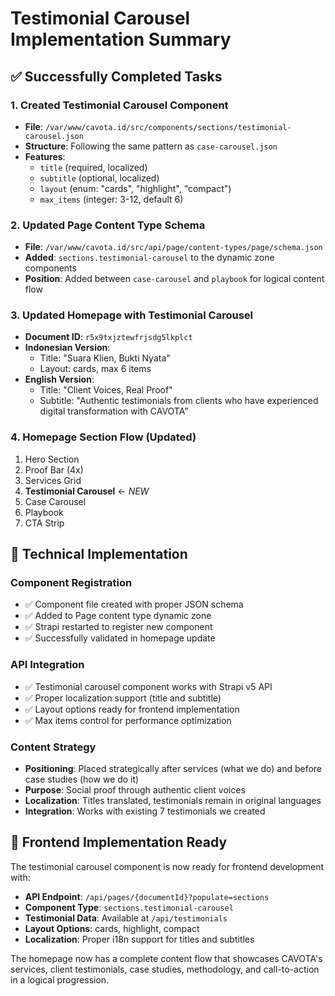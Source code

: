 # Testimonial Carousel Implementation Summary

## ✅ Successfully Completed Tasks

### 1. **Created Testimonial Carousel Component**
- **File**: `/var/www/cavota.id/src/components/sections/testimonial-carousel.json`
- **Structure**: Following the same pattern as `case-carousel.json`
- **Features**:
  - `title` (required, localized)
  - `subtitle` (optional, localized)
  - `layout` (enum: "cards", "highlight", "compact")
  - `max_items` (integer: 3-12, default 6)

### 2. **Updated Page Content Type Schema**
- **File**: `/var/www/cavota.id/src/api/page/content-types/page/schema.json`
- **Added**: `sections.testimonial-carousel` to the dynamic zone components
- **Position**: Added between `case-carousel` and `playbook` for logical content flow

### 3. **Updated Homepage with Testimonial Carousel**
- **Document ID**: `r5x9txjztewfrjsdg5lkplct`
- **Indonesian Version**: 
  - Title: "Suara Klien, Bukti Nyata"
  - Layout: cards, max 6 items
- **English Version**: 
  - Title: "Client Voices, Real Proof"  
  - Subtitle: "Authentic testimonials from clients who have experienced digital transformation with CAVOTA"

### 4. **Homepage Section Flow (Updated)**
1. Hero Section
2. Proof Bar (4x)
3. Services Grid
4. **Testimonial Carousel** ← *NEW*
5. Case Carousel
6. Playbook
7. CTA Strip

## 🔧 Technical Implementation

### Component Registration
- ✅ Component file created with proper JSON schema
- ✅ Added to Page content type dynamic zone
- ✅ Strapi restarted to register new component
- ✅ Successfully validated in homepage update

### API Integration
- ✅ Testimonial carousel component works with Strapi v5 API
- ✅ Proper localization support (title and subtitle)
- ✅ Layout options ready for frontend implementation
- ✅ Max items control for performance optimization

### Content Strategy
- **Positioning**: Placed strategically after services (what we do) and before case studies (how we do it)
- **Purpose**: Social proof through authentic client voices
- **Localization**: Titles translated, testimonials remain in original languages
- **Integration**: Works with existing 7 testimonials we created

## 🎯 Frontend Implementation Ready

The testimonial carousel component is now ready for frontend development with:
- **API Endpoint**: `/api/pages/{documentId}?populate=sections`
- **Component Type**: `sections.testimonial-carousel`
- **Testimonial Data**: Available at `/api/testimonials`
- **Layout Options**: cards, highlight, compact
- **Localization**: Proper i18n support for titles and subtitles

The homepage now has a complete content flow that showcases CAVOTA's services, client testimonials, case studies, methodology, and call-to-action in a logical progression.